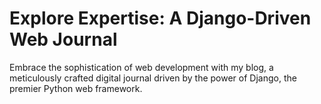 # Explore Expertise: A Django-Driven Web Journal

Embrace the sophistication of web development with my blog, a meticulously crafted digital journal driven by the power of Django, the premier Python web framework. 
